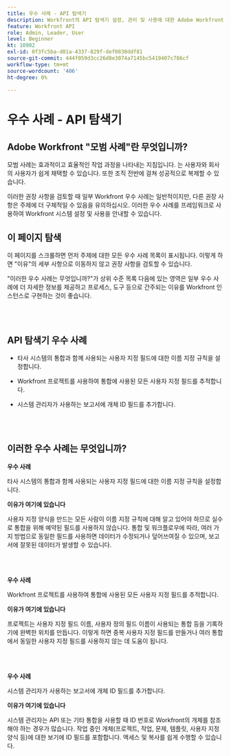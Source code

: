```yaml
---
title: 우수 사례 - API 탐색기
description: Workfront의 API 탐색기 설정, 관리 및 사용에 대한 Adobe Workfront 전문가의 우수 사례 권장 사항을 살펴보십시오.
feature: Workfront API
role: Admin, Leader, User
level: Beginner
kt: 10902
exl-id: 0f3fc5ba-d01a-4337-829f-def0830ddf81
source-git-commit: 444f059d3cc26d8e3074a7145bc5419407c786cf
workflow-type: tm+mt
source-wordcount: '406'
ht-degree: 0%

---
```


# 우수 사례 - API 탐색기

## Adobe Workfront &quot;모범 사례&quot;란 무엇입니까?

모범 사례는 효과적이고 효율적인 작업 과정을 나타내는 지침입니다. 는 사용자와 회사의 사용자가 쉽게 채택할 수 있습니다. 또한 조직 전반에 걸쳐 성공적으로 복제할 수 있습니다.

이러한 권장 사항을 검토할 때 일부 Workfront 우수 사례는 일반적이지만, 다른 권장 사항은 주제에 더 구체적일 수 있음을 유의하십시오. 이러한 우수 사례를 프레임워크로 사용하여 Workfront 시스템 설정 및 사용을 안내할 수 있습니다.

## 이 페이지 탐색

이 페이지를 스크롤하면 먼저 주제에 대한 모든 우수 사례 목록이 표시됩니다. 이렇게 하면 &quot;이유&quot;의 세부 사항으로 이동하지 않고 권장 사항을 검토할 수 있습니다.

&quot;이러한 우수 사례는 무엇입니까?&quot;가 상위 수준 목록 다음에 있는 영역은 일부 우수 사례에 더 자세한 정보를 제공하고 프로세스, 도구 등으로 간주되는 이유를 Workfront 인스턴스로 구현하는 것이 좋습니다.

</br>
</br>

## API 탐색기 우수 사례

* 타사 시스템의 통합과 함께 사용되는 사용자 지정 필드에 대한 이름 지정 규칙을 설정합니다.

* Workfront 프로젝트를 사용하여 통합에 사용된 모든 사용자 지정 필드를 추적합니다.

* 시스템 관리자가 사용하는 보고서에 개체 ID 필드를 추가합니다.

</br>
</br>

## 이러한 우수 사례는 무엇입니까?

**우수 사례**

타사 시스템의 통합과 함께 사용되는 사용자 지정 필드에 대한 이름 지정 규칙을 설정합니다.

**이유가 여기에 있습니다**

사용자 지정 양식을 만드는 모든 사람이 이름 지정 규칙에 대해 알고 있어야 하므로 실수로 통합을 위해 예약된 필드를 사용하지 않습니다. 통합 및 워크플로우에 따라, 여러 가지 방법으로 동일한 필드를 사용하면 데이터가 수정되거나 덮어쓰여질 수 있으며, 보고서에 잘못된 데이터가 발생할 수 있습니다.

</br>
</br>


**우수 사례**

Workfront 프로젝트를 사용하여 통합에 사용된 모든 사용자 지정 필드를 추적합니다.

**이유가 여기에 있습니다**

프로젝트는 사용자 지정 필드 이름, 사용자 정의 필드 이름이 사용되는 통합 등을 기록하기에 완벽한 위치를 만듭니다. 이렇게 하면 중복 사용자 지정 필드를 만들거나 여러 통합에서 동일한 사용자 지정 필드를 사용하지 않는 데 도움이 됩니다.

</br>
</br>


**우수 사례**

시스템 관리자가 사용하는 보고서에 개체 ID 필드를 추가합니다.

**이유가 여기에 있습니다**

시스템 관리자는 API 또는 기타 통합을 사용할 때 ID 번호로 Workfront의 개체를 참조해야 하는 경우가 많습니다. 작업 중인 개체(프로젝트, 작업, 문제, 템플릿, 사용자 지정 양식 등)에 대한 보기에 ID 필드를 포함합니다. 액세스 및 복사를 쉽게 수행할 수 있습니다.

